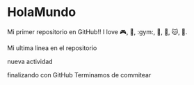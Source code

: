 # HolaMundo
Mi primer repositorio en GitHub!!
I love 🎮, 🍔, :gym:, 🍕, 🍦, 🐱, 🎵. 

Mi ultima linea en el repositorio

nueva actividad

finalizando con GitHub
Terminamos de commitear

